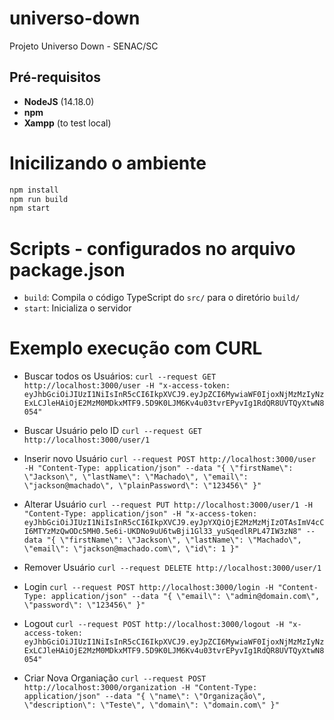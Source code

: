 # universo-down
Projeto Universo Down - SENAC/SC

## Pré-requisitos
- **NodeJS** (14.18.0)
- **npm**
- **Xampp** (to test local)

# Inicilizando o ambiente
```bash
npm install
npm run build
npm start
```

# Scripts - configurados no arquivo package.json
- `build`: Compila o código TypeScript do `src/` para o diretório `build/`
- `start`: Inicializa o servidor

# Exemplo execução com CURL

* Buscar todos os Usuários:
`curl --request GET http://localhost:3000/user -H "x-access-token: eyJhbGciOiJIUzI1NiIsInR5cCI6IkpXVCJ9.eyJpZCI6MywiaWF0IjoxNjMzMzIyNzExLCJleHAiOjE2MzM0MDkxMTF9.5D9K0LJM6Kv4u03tvrEPyvIg1RdQR8UVTQyXtwN8054"`

* Buscar Usuário pelo ID
`curl --request GET http://localhost:3000/user/1`

* Inserir novo Usuário
`curl --request POST http://localhost:3000/user -H "Content-Type: application/json" --data "{ \"firstName\": \"Jackson\", \"lastName\": \"Machado\", \"email\": \"jackson@machado\", \"plainPassword\": \"123456\" }"`

* Alterar Usuário
`curl --request PUT http://localhost:3000/user/1 -H "Content-Type: application/json" -H "x-access-token: eyJhbGciOiJIUzI1NiIsInR5cCI6IkpXVCJ9.eyJpYXQiOjE2MzMzMjIzOTAsImV4cCI6MTYzMzQwODc5MH0.5e6i-UKDNo9uU6twBji1Gl33_yuSqedlRPL47IW3zN8" --data "{ \"firstName\": \"Jackson\", \"lastName\": \"Machado\", \"email\": \"jackson@machado.com\", \"id\": 1 }"`

* Remover Usuário
`curl --request DELETE http://localhost:3000/user/1`


* Login
`curl --request POST http://localhost:3000/login -H "Content-Type: application/json" --data "{ \"email\": \"admin@domain.com\", \"password\": \"123456\" }"`

* Logout
`curl --request POST http://localhost:3000/logout -H "x-access-token: eyJhbGciOiJIUzI1NiIsInR5cCI6IkpXVCJ9.eyJpZCI6MywiaWF0IjoxNjMzMzIyNzExLCJleHAiOjE2MzM0MDkxMTF9.5D9K0LJM6Kv4u03tvrEPyvIg1RdQR8UVTQyXtwN8054"`

* Criar Nova Organiação
`curl --request POST http://localhost:3000/organization -H "Content-Type: application/json" --data "{ \"name\": \"Organização\", \"description\": \"Teste\", \"domain\": \"domain.com\" }"`